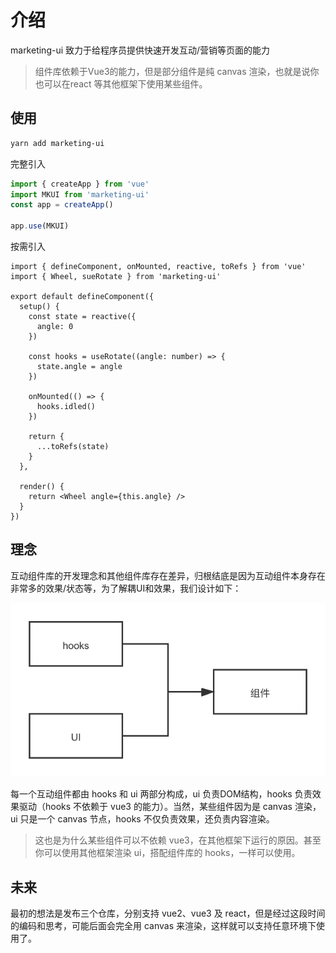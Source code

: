 # 介绍

marketing-ui 致力于给程序员提供快速开发互动/营销等页面的能力

> 组件库依赖于Vue3的能力，但是部分组件是纯 canvas 渲染，也就是说你也可以在react 等其他框架下使用某些组件。

## 使用

```bash
yarn add marketing-ui
```

完整引入

```ts
import { createApp } from 'vue'
import MKUI from 'marketing-ui'
const app = createApp()

app.use(MKUI)
```

按需引入

```tsx
import { defineComponent, onMounted, reactive, toRefs } from 'vue'
import { Wheel, sueRotate } from 'marketing-ui'

export default defineComponent({
  setup() {
    const state = reactive({
      angle: 0
    })

    const hooks = useRotate((angle: number) => {
      state.angle = angle
    })

    onMounted(() => {
      hooks.idled()
    })

    return {
      ...toRefs(state)
    }
  },

  render() {
    return <Wheel angle={this.angle} />
  }
})
```

## 理念

互动组件库的开发理念和其他组件库存在差异，归根结底是因为互动组件本身存在非常多的效果/状态等，为了解耦UI和效果，我们设计如下：

![111](assets/1.jpg)

每一个互动组件都由 hooks 和 ui 两部分构成，ui 负责DOM结构，hooks 负责效果驱动（hooks 不依赖于 vue3 的能力）。当然，某些组件因为是 canvas 渲染，ui 只是一个 canvas 节点，hooks 不仅负责效果，还负责内容渲染。

> 这也是为什么某些组件可以不依赖 vue3，在其他框架下运行的原因。甚至你可以使用其他框架渲染 ui，搭配组件库的 hooks，一样可以使用。

## 未来

最初的想法是发布三个仓库，分别支持 vue2、vue3 及 react，但是经过这段时间的编码和思考，可能后面会完全用 canvas 来渲染，这样就可以支持任意环境下使用了。
